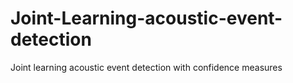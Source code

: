 # Joint-Learning-acoustic-event-detection
Joint learning acoustic event detection with confidence measures
